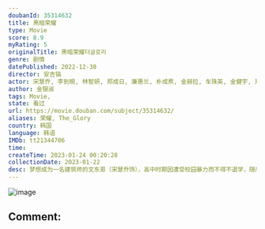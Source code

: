 ```yaml
---
doubanId: 35314632
title: 黑暗荣耀
type: Movie
score: 8.9
myRating: 5
originalTitle: 黑暗荣耀더글로리
genre: 剧情
datePublished: 2022-12-30
director: 安吉镐
actor: 宋慧乔, 李到晛, 林智妍, 郑成日, 廉惠兰, 朴成焄, 金赫拉, 车珠英, 金健宇, 郑知晓, 宋炳根, 裴康熙, 辛睿恩, 宋智友, undefined, 吴智律, 朴智娥, 尹多景, 吴敏爱, 金善华, 孙淑子, 许锦, 宋奈映, 李抒映, 安逍遥, 李昭隶, 崔秀仁, 柳圣贤, 金昇华
author: 金银淑
tags: Movie, 
state: 看过
url: https://movie.douban.com/subject/35314632/
aliases: 荣耀, The_Glory
country: 韩国
language: 韩语
IMDb: tt21344706
time: 
createTime: 2023-01-24 00:20:28
collectionDate: 2023-01-22
desc: 梦想成为一名建筑师的文东恩（宋慧乔饰），高中时期因遭受校园暴力而不得不退学，随后等到加害主谋结婚，其孩子升入小学之后。她担任那个孩子的班主任，并开始向加害者和旁观者进行彻底而凄惨的报复的故事。
---
```


![image](p2884876907.jpg)

Comment: 
---

